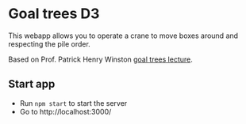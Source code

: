 # Goal trees D3

This webapp allows you to operate a crane to move boxes around and respecting the pile order.

Based on Prof. Patrick Henry Winston [goal trees lecture](https://www.youtube.com/watch?v=leXa7EKUPFk).

## Start app

- Run `npm start` to start the server
- Go to http://localhost:3000/

